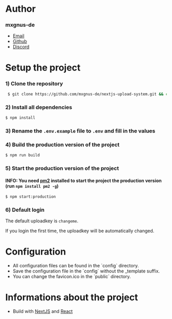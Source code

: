 # Author

### mxgnus-de

<ul>
   <li><a href="mailto:kontakt@mxgnus.de">Email</a></li>
   <li><a href="https://github.com/mxgnus-de">Github</a>
   <li><a href="https://discord.com/users/666974190561394698">Discord</a>
</ul>

# Setup the project

### 1) Clone the repository

```bash
 $ git clone https://github.com/mxgnus-de/nextjs-upload-system.git && cd nextjs-upload-system
```

### 2) Install all dependencies

```bash
$ npm install
```

### 3) Rename the `.env.example` file to `.env` and fill in the values

### 4) Build the production version of the project

```bash
$ npm run build
```

### 5) Start the production version of the project

#### INFO: You need [pm2](https://www.npmjs.com/package/pm2) installed to start the project the production version (run `npm install pm2 -g`)

```bash
$ npm start:production
```

### 6) Default login

The default uploadkey is `changeme`.

If you login the first time, the uploadkey will be automatically changed.

# Configuration

<ul>
   <li>All configuration files can be found in the `config` directory.</li>
   <li>Save the configuration file in the `config` without the _template suffix.</li>
   <li>You can change the favicon.ico in the `public` directory.</li>
</ul>

# Informations about the project

<ul>
   <li>Build with <a href='https://nextjs.org/'>NextJS</a> and <a href='https://reactjs.org/'>React</a></li>
</ul>
